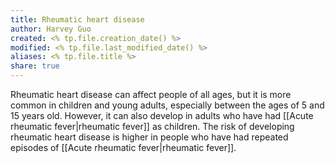 ```yaml
---
title: Rheumatic heart disease
author: Harvey Guo
created: <% tp.file.creation_date() %>
modified: <% tp.file.last_modified_date() %>
aliases: <% tp.file.title %>
share: true
---
```


 Rheumatic heart disease can affect people of all ages, but it is more common in children and young adults, especially between the ages of 5 and 15 years old. However, it can also develop in adults who have had [[Acute rheumatic fever|rheumatic fever]] as children. The risk of developing rheumatic heart disease is higher in people who have had repeated episodes of [[Acute rheumatic fever|rheumatic fever]].